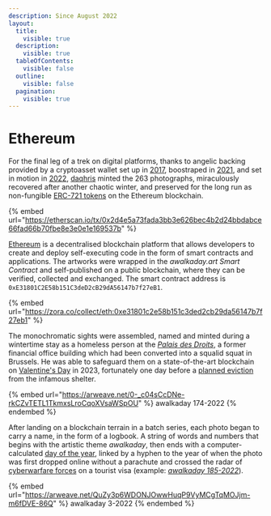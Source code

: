 ```yaml
---
description: Since August 2022
layout:
  title:
    visible: true
  description:
    visible: true
  tableOfContents:
    visible: false
  outline:
    visible: false
  pagination:
    visible: true
---
```


# Ethereum

For the final leg of a trek on digital platforms, thanks to angelic backing provided by a cryptoasset wallet set up in [2017](https://etherscan.io/address/0xb5ee030c71e76c3e03b2a8d425dbb9b395037c82#analytics), boostraped in [2021](https://platform.arkhamintelligence.com/explorer/entity/daqhris), and set in motion in [2022](https://etherscan.io/txs?a=0xb5ee030c71e76c3e03b2a8d425dbb9b395037c82\&f=5), [daqhris](https://app.ens.domains/daqhris.eth) minted the 263 photographs, miraculously recovered after another chaotic winter, and preserved for the long run as non-fungible [ERC-721 tokens](https://ethereum.org/en/developers/docs/standards/tokens/erc-721/) on the Ethereum blockchain.

{% embed url="https://etherscan.io/tx/0x2d4e5a73fada3bb3e626bec4b2d24bbdabce66fad66b70fbe8e3e0e1e169537b" %}

[Ethereum](https://ethereum.org/) is a decentralised blockchain platform that allows developers to create and deploy self-executing code in the form of smart contracts and applications. The artworks were wrapped in the _awalkaday.art Smart Contract_ and self-published on a public blockchain, where they can be verified, collected and exchanged. The smart contract address is `0xE31801C2E58b151C3deD2cB29dA56147b7f27eB1`.

{% embed url="https://zora.co/collect/eth:0xe31801c2e58b151c3ded2cb29da56147b7f27eb1" %}

The monochromatic sights were assembled, named and minted during a wintertime stay as a homeless person at the [_Palais des Droits_](https://archive.is/2JkUB), a former financial office building which had been converted into a squalid squat in Brussels. He was able to safeguard them on a state-of-the-art blockchain on [Valentine's Day](https://etherscan.io/tx/0x2d4e5a73fada3bb3e626bec4b2d24bbdabce66fad66b70fbe8e3e0e1e169537b) in 2023, fortunately one day before a [planned eviction](https://www.lalibre.be/belgique/societe/2023/02/09/schaerbeek-le-palais-des-droits-sera-vide-pour-le-15-fevrier-J4FJQRA6UBGYNA2I4KKPDM27LA/) from the infamous shelter.



{% embed url="https://arweave.net/0-_c04sCcDNe-rkCZvTETL1TkmxsLroCqoXVsaWSpOU" %}
awalkaday 174-2022
{% endembed %}



After landing on a blockchain terrain in a batch series, each photo began to carry a name, in the form of a logbook. A string of words and numbers that begins with the artistic theme _awalkaday_, then ends with a computer-calculated [day of the year](https://www.inchcalculator.com/day-of-the-year/), linked by a hyphen to the year of when the photo was first dropped online without a parachute and crossed the radar of [cyberwarfare forces](https://en.m.wikipedia.org/wiki/List\_of\_cyber\_warfare\_forces) on a tourist visa (example: [_awalkaday 185-2022_](https://app.zerion.io/0xb5ee030c71e76c3e03b2a8d425dbb9b395037c82/nfts?collections=85657215)).



{% embed url="https://arweave.net/QuZy3p6WDONJOwwHuqP9VyMCgTqMOJjm-m6fDVE-86Q" %}
awalkaday 3-2022
{% endembed %}


